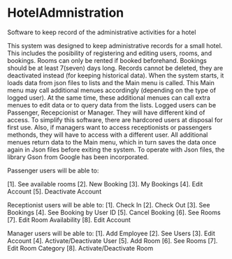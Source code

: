 # HotelAdmnistration
Software to keep record of the administrative activities for a hotel

This system was designed to keep administrative records for a small hotel. This includes the posibility of registering and editing users, rooms, and bookings.
Rooms can only be rented if booked beforehand. Bookings should be at least 7(seven) days long. Records cannot be deleted, they are deactivated instead (for keeping historical data).
When the system starts, it loads data from json files to lists and the Main menu is called. This Main menu may call additional menues accordingly (depending on the type of logged user).
At the same time, these additional menues can call extra menues to edit data or to query data from the lists.
Logged users can be Passenger, Recepcionist or Manager. They will have different kind of access. To simplify this software, there are hardcored users at disposal for first use.
Also, if managers want to access receptionists or passengers methonds, they will have to access with a different user.
All additional menues return data to the Main menu, which in turn saves the data once again in Json files before exiting the system.
To operate with Json files, the library Gson from Google has been incorporated.

Passenger users will be able to:

[1]. See available rooms
[2]. New Booking
[3]. My Bookings
[4]. Edit Account
[5]. Deactivate Account

Receptionist users will be able to:
[1]. Check In
[2]. Check Out
[3]. See Bookings
[4]. See Booking by User ID
[5]. Cancel Booking
[6]. See Rooms
[7]. Edit Room Availability
[8]. Edit Account

Manager users will be able to:
[1]. Add Employee
[2]. See Users
[3]. Edit Account
[4]. Activate/Deactivate User
[5]. Add Room
[6]. See Rooms
[7]. Edit Room Category
[8]. Activate/Deactivate Room
